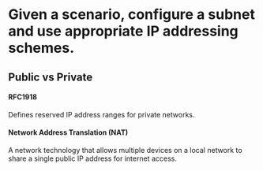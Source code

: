 # Given a scenario, configure a subnet and use appropriate IP addressing schemes.

## Public vs Private

#### RFC1918
Defines reserved IP address ranges for private networks.

#### Network Address Translation (NAT)
A network technology that allows multiple devices on a local network to share a single public IP address for internet access.

#### 